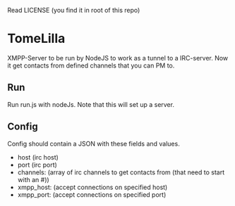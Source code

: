 Read LICENSE (you find it in root of this repo)

# TomeLilla
XMPP-Server to be run by NodeJS to work as a tunnel to a IRC-server.
Now it get contacts from defined channels that you can PM to.

## Run
Run run.js with nodeJs. Note that this will set up a server.

## Config
Config should contain a JSON with these fields and values.
* host (irc host)
* port (irc port)
* channels: (array of irc channels to get contacts from (that need to start with an #))
* xmpp_host: (accept connections on specified host)
* xmpp_port: (accept connections on specified port)

